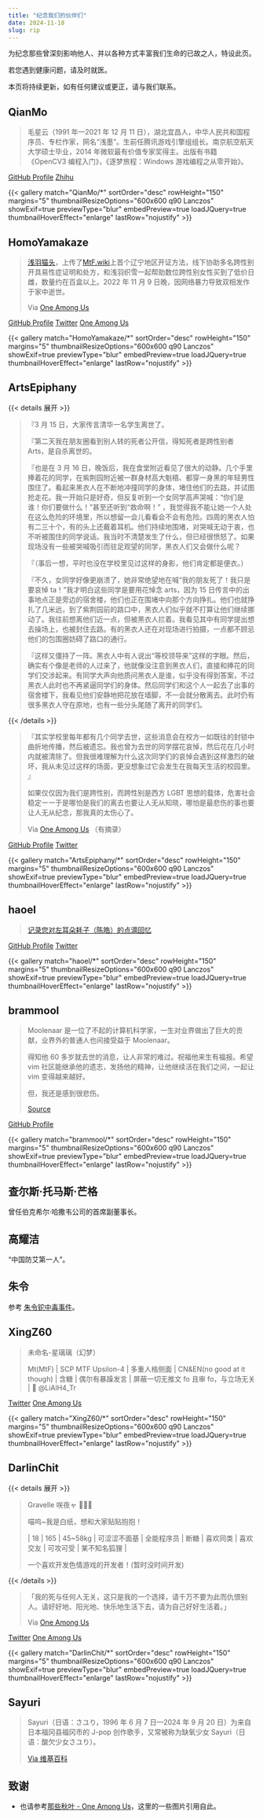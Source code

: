 ```yaml
---
title: "纪念我们的伙伴们"
date: 2024-11-18
slug: rip
---
```


<style>
    main {
        filter: grayscale(100%);
    }
</style>

为纪念那些曾深刻影响他人、并以各种方式丰富我们生命的已故之人，特设此页。

若您遇到健康问题，请及时就医。

本页将持续更新，如有任何建议或更正，请与我们联系。

## QianMo

> 毛星云（1991 年—2021 年 12 月 11 日），湖北宜昌人，中华人民共和国程序员、专栏作家，网名“浅墨”。生前任腾讯游戏引擎组组长。南京航空航天大学硕士毕业，2014 年微软最有价值专家奖得主。出版有书籍《OpenCV3 编程入门》，《逐梦旅程：Windows 游戏编程之从零开始》。

[GitHub Profile](https://github.com/QianMo) [Zhihu](https://zhuanlan.zhihu.com/game-programming)

{{< gallery match="QianMo/*" sortOrder="desc" rowHeight="150" margins="5" thumbnailResizeOptions="600x600 q90 Lanczos" showExif=true previewType="blur" embedPreview=true loadJQuery=true thumbnailHoverEffect="enlarge" lastRow="nojustify" >}}

## HomoYamakaze

> [浅羽猫头](https://twitter.com/homoyamakaze)，上传了[MtF.wiki](https://mtf.wiki/zh-cn/docs/psyco/liaoning/liu-hong/)上首个辽宁地区开证方法，线下协助多名跨性别开具易性症证明和处方，和浅羽织雪一起帮助数位跨性别女性买到了低价日雌，数量约在百盒以上。2022 年 11 月 9 日晚，因网络暴力导致双相发作于家中逝世。
>
> Via [One Among Us](https://one-among.us/profile/homoyamakaze/)

[GitHub Profile](https://github.com/HomoYamakaze) [Twitter](https://web.archive.org/web/20221209083008/https://twitter.com/homoyamakaze) [One Among Us](https://one-among.us/profile/homoyamakaze/)

{{< gallery match="HomoYamakaze/*" sortOrder="desc" rowHeight="150" margins="5" thumbnailResizeOptions="600x600 q90 Lanczos" showExif=true previewType="blur" embedPreview=true loadJQuery=true thumbnailHoverEffect="enlarge" lastRow="nojustify" >}}

## ArtsEpiphany

{{< details 展开 >}}

> 『3 月 15 日，大家传言清华一名学生离世了。
>
> 『第二天我在朋友圈看到别人转的死者公开信，得知死者是跨性别者 Arts，是自杀离世的。
>
> 『也是在 3 月 16 日，晚饭后，我在食堂附近看见了很大的动静。几个手里捧着花的同学，在紫荆园附近被一群身材高大魁梧、都穿一身黑的年轻男性围住了。看起来黑衣人在不断地冲撞同学的身体，堵住他们的去路，并试图抢走花。我一开始只是好奇，但反复听到一个女同学高声哭喊：“你们是谁！你们要做什么！”甚至还听到“救命啊！” ，我觉得我不能让她一个人处在这么危险的环境里，所以想留一会儿看看会不会有危险。四周的黑衣人怕有二三十个，有的头上还戴着耳机。他们持续地围堵，对哭喊无动于衷，也不听被围住的同学说话。我当时不清楚发生了什么，但已经很愤怒了。如果现场没有一些被哭喊吸引而驻足观望的同学，黑衣人们又会做什么呢？
>
> 『（事后一想，平时也没在学校里见过这样的身影，他们肯定都是便衣。）
>
> 『不久，女同学好像更崩溃了，她非常绝望地在喊“我的朋友死了！我只是要哀悼 ta！”我才明白这些同学是要用花悼念 arts，因为 15 日传言中的出事地点正是旁边的宿舍楼，他们也正在围堵中向那个方向挣扎。他们也就挣扎了几米远，到了紫荆园前的路口中，黑衣人们似乎就不打算让他们继续挪动了。我往前想离他们近一点，但被黑衣人拦着。我看见其中有同学提出想去操场上，也被封住去路。有的黑衣人还在对现场进行拍摄，一点都不顾忌他们的包围圈妨碍了路口的通行。
>
> 『这样又僵持了一阵。黑衣人中有人说出“等校领导来”这样的字眼。然后，确实有个像是老师的人过来了，他就像没注意到黑衣人们，直接和捧花的同学们交涉起来。有同学大声向他质问黑衣人是谁，似乎没有得到答案，不过黑衣人此时也不再紧逼同学们的身体。然后同学们和这个人一起去了出事的宿舍楼下，我看见他们安静地把花放在墙脚，不一会就分散离去。此时仍有很多黑衣人守在原地，也有一些分头尾随了离开的同学们。

{{< /details >}}

> 『其实学校里每年都有几个同学去世，这些消息会在校方一如既往的封锁中曲折地传播，然后被遗忘。我也曾为去世的同学摆花哀悼，然后花在几小时内就被清除了。但我很难理解为什么这次同学们的哀悼会遇到这样激烈的破坏，我从未见过这样的场面，更没想象过它会发生在我每天生活的校园里。 』
>
> 如果仅仅因为我们是跨性别，而跨性别是西方 LGBT 思想的载体，危害社会稳定ーー于是哪怕是我们的离去也要让人无从知晓，哪怕是最悲伤的事也要让人无从纪念，那我真的太伤心了。
>
> Via [One Among Us](https://one-among.us/profile/ArtsEpiphany/) （有摘录）

[GitHub Profile](https://github.com/ArtsEpiphany) [Twitter](https://web.archive.org/web/20230526074730/https://twitter.com/ArtsEpiphany1)

{{< gallery match="ArtsEpiphany/*" sortOrder="desc" rowHeight="150" margins="5" thumbnailResizeOptions="600x600 q90 Lanczos" showExif=true previewType="blur" embedPreview=true loadJQuery=true thumbnailHoverEffect="enlarge" lastRow="nojustify" >}}

## haoel

> [记录您对左耳朵耗子（陈皓）的点滴回忆](https://github.com/megaease/Remembering-Haoel)

[GitHub Profile](https://github.com/haoel) [Twitter](https://web.archive.org/web/20230526075708/https://twitter.com/haoel)

{{< gallery match="haoel/*" sortOrder="desc" rowHeight="150" margins="5" thumbnailResizeOptions="600x600 q90 Lanczos" showExif=true previewType="blur" embedPreview=true loadJQuery=true thumbnailHoverEffect="enlarge" lastRow="nojustify" >}}

## brammool

> Moolenaar 是一位了不起的计算机科学家，一生对业界做出了巨大的贡献，业界外的普通人也间接受益于 Moolenaar。
>
> 得知他 60 多岁就去世的消息，让人非常的难过。祝福他来生有福报。希望 vim 社区能继承他的遗志，发扬他的精神，让他继续活在我们之间，一起让 vim 变得越来越好。
>
> 但，我还是感到很悲伤。
>
> [Source](https://github.com/vim/vim/issues/12730)

[GitHub Profile](https://github.com/brammool)

{{< gallery match="brammool/*" sortOrder="desc" rowHeight="150" margins="5" thumbnailResizeOptions="600x600 q90 Lanczos" showExif=true previewType="blur" embedPreview=true loadJQuery=true thumbnailHoverEffect="enlarge" lastRow="nojustify" >}}

## 查尔斯·托马斯·芒格

曾任伯克希尔·哈撒韦公司的首席副董事长。

## 高耀洁

“中国防艾第一人”。

## 朱令

参考 [朱令铊中毒事件](https://zh.wikipedia.org/wiki/%E6%9C%B1%E4%BB%A4%E9%93%8A%E4%B8%AD%E6%AF%92%E4%BA%8B%E4%BB%B6)。

## XingZ60

> 未命名-星璃璃（幻梦）
>
> Mt(MtF) \| SCP MTF Upsilon-4 \| 多重人格侧面 \| CN&EN(no good at it though) \| 含糖 \| 偶尔有暴躁发言 \| 屏蔽一切无推文 fo 且审 fo，与立场无关 \| 💫 @LiAlH4_Tr

[Twitter](https://archive.ph/7l6Vm) [One Among Us](https://one-among.us/profile/XingZ60/)

{{< gallery match="XingZ60/*" sortOrder="desc" rowHeight="150" margins="5" thumbnailResizeOptions="600x600 q90 Lanczos" showExif=true previewType="blur" embedPreview=true loadJQuery=true thumbnailHoverEffect="enlarge" lastRow="nojustify" >}}

## DarlinChit

{{< details 展开 >}}

> Gravelle 咲夜ャ 🍥🏳️‍⚧️
>
> 喵呜~我是白纸，想和大家贴贴抱抱！
>
> \| 18 \| 165 \| 45~58kg \| 可涩涩不面基 \| 全能程序员 \| 断糖 \| 喜欢同类 \| 喜欢交友 \| 可攻可受 \| 某不知名狐狸 \|
>
> 一个喜欢开发色情游戏的开发者！(暂时没时间开发)

{{< /details >}}

> 「我的死与任何人无关，这只是我的一个选择，请千万不要为此而仇恨别人。请好好地、阳光地、快乐地生活下去，请为自己好好生活着。」
>
> Via [One Among Us](https://one-among.us/profile/DarlinChit/)

[Twitter](https://web.archive.org/web/20240125113323/https://nitter.tux.pizza/DarlinChit) [One Among Us](https://one-among.us/profile/DarlinChit/)

{{< gallery match="DarlinChit/*" sortOrder="desc" rowHeight="150" margins="5" thumbnailResizeOptions="600x600 q90 Lanczos" showExif=true previewType="blur" embedPreview=true loadJQuery=true thumbnailHoverEffect="enlarge" lastRow="nojustify" >}}

## Sayuri

> Sayuri（日语：さユり，1996 年 6 月 7 日—2024 年 9 月 20 日）为来自日本福冈县福冈市的 J-pop 创作歌手，又常被称为缺氧少女 Sayuri（日语：酸欠少女さユり）。
>
> [Via 维基百科](https://zh.wikipedia.org/zh-cn/Sayuri)

<!--
<iframe style="border-radius:12px" src="https://open.spotify.com/embed/track/1yt4wO7dKCwsfjch8SN9aU?utm_source=generator" width="100%" height="152" frameBorder="0" allowfullscreen="" allow="autoplay; clipboard-write; encrypted-media; fullscreen; picture-in-picture" loading="lazy"></iframe>
-->

## 致谢

- 也请参考[那些秋叶 - One Among Us](https://one-among.us/)，这里的一些图片引用自此。

<!--

简单的收录条件：

- 任何人：有一个 GitHub 账号。
- 任何人：是我的 follower 和 following。
- 我曾经关注的社会事件的参与者。
- 任何人：对我的工作直接或间接起到了很大的帮助。
- 任何人：是本站美术/技术资源的作者。
- 或许：没有列出的情况。

仅限已离世者。如果还活着且符合以上条件，应该去 friends 页面。

非常知名的人物不会配图，因为非常容易找到，除非图片具有特殊意义。

-->
